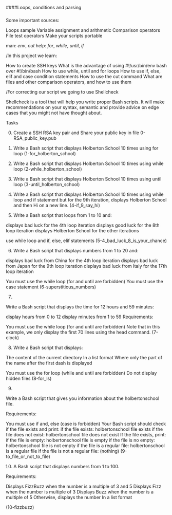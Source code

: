 ####Loops, conditions and parsing
###


Some important sources:

Loops sample
Variable assignment and arithmetic
Comparison operators
File test operators
Make your scripts portable

man: *env*, *cut*
help: *for*, *while*, *until*, *if*

/In this project we learn:

How to create SSH keys
What is the advantage of using #!/usr/bin/env bash over #!/bin/bash
How to use while, until and for loops
How to use if, else, elif and case condition statements
How to use the cut command
What are files and other comparison operators, and how to use them


/For correcting our script we going to use Shellcheck

Shellcheck is a tool that will help you write proper Bash scripts.
It will make recommendations on your syntax, semantic and provide advice
on edge cases that you might not have thought about.

Tasks

0. Create a SSH RSA key pair and Share your public key in file
0-RSA_public_key.pub

1. Write a Bash script that displays Holberton School 10 times using for loop
(1-for_holberton_school)

2. Write a Bash script that displays Holberton School 10 times using while loop
(2-while_holberton_school)

3. Write a Bash script that displays Holberton School 10 times using until loop
(3-until_holberton_school)

4. Write a Bash script that displays Holberton School 10 times using while loop
and if statement but for the 9th iteration,
displays Holberton School and then Hi on a new line.
(4-if_9_say_hi)

5. Write a Bash script that loops from 1 to 10 and:

displays bad luck for the 4th loop iteration
displays good luck for the 8th loop iteration
displays Holberton School for the other iterations

use while loop and if, else, elif statements
(5-4_bad_luck_8_is_your_chance)

6. Write a Bash script that displays numbers from 1 to 20 and:

displays bad luck from China for the 4th loop iteration
displays bad luck from Japan for the 9th loop iteration
displays bad luck from Italy for the 17th loop iteration

You must use the while loop (for and until are forbidden)
You must use the case statement
(6-superstitious_numbers)

7. 
Write a Bash script that displays the time for 12 hours and 59 minutes:

display hours from 0 to 12
display minutes from 1 to 59
Requirements:

You must use the while loop (for and until are forbidden)
Note that in this example,
we only display the first 70 lines using the head command.
(7-clock)

8. Write a Bash script that displays:

The content of the current directory
In a list format
Where only the part of the name after the first dash is displayed

You must use the for loop (while and until are forbidden)
Do not display hidden files
(8-for_ls)

9. 
Write a Bash script that gives you information about the holbertonschool file.

Requirements:

You must use if and, else (case is forbidden)
Your Bash script should check if the file exists and print:
if the file exists: holbertonschool file exists
if the file does not exist: holbertonschool file does not exist
If the file exists, print:
if the file is empty: holbertonschool file is empty
if the file is no empty: holbertonschool file is not empty
if the file is a regular file: holbertonschool is a regular file
if the file is not a regular file: (nothing)
(9-to_file_or_not_to_file)

10. A Bash script that displays numbers from 1 to 100.

Requirements:

Displays FizzBuzz when the number is a multiple of 3 and 5
Displays Fizz when the number is multiple of 3
Displays Buzz when the number is a multiple of 5
Otherwise, displays the number
In a list format

(10-fizzbuzz)